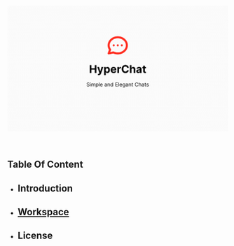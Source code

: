 ![cover](./HyperChat.png)

<br />

## Table Of Content
- ## Introduction
- ## [Workspace](./Workspace.md)
- ## License
